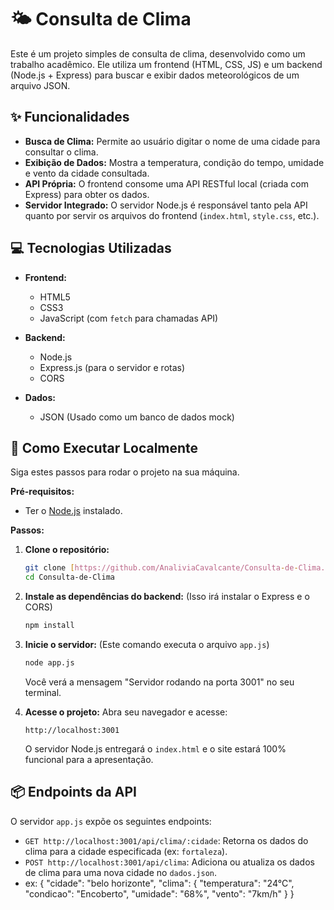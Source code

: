# 🌤️ Consulta de Clima

Este é um projeto simples de consulta de clima, desenvolvido como um trabalho acadêmico. Ele utiliza um frontend (HTML, CSS, JS) e um backend (Node.js + Express) para buscar e exibir dados meteorológicos de um arquivo JSON.

## ✨ Funcionalidades

* **Busca de Clima:** Permite ao usuário digitar o nome de uma cidade para consultar o clima.
* **Exibição de Dados:** Mostra a temperatura, condição do tempo, umidade e vento da cidade consultada.
* **API Própria:** O frontend consome uma API RESTful local (criada com Express) para obter os dados.
* **Servidor Integrado:** O servidor Node.js é responsável tanto pela API quanto por servir os arquivos do frontend (`index.html`, `style.css`, etc.).

## 💻 Tecnologias Utilizadas

* **Frontend:**
    * HTML5
    * CSS3
    * JavaScript (com `fetch` para chamadas API)

* **Backend:**
    * Node.js
    * Express.js (para o servidor e rotas)
    * CORS

* **Dados:**
    * JSON (Usado como um banco de dados mock)

## 🚀 Como Executar Localmente

Siga estes passos para rodar o projeto na sua máquina.

**Pré-requisitos:**

* Ter o [Node.js](https://nodejs.org/en) instalado.

**Passos:**

1.  **Clone o repositório:**
    ```bash
    git clone [https://github.com/AnaliviaCavalcante/Consulta-de-Clima.git](https://github.com/AnaliviaCavalcante/Consulta-de-Clima.git)
    cd Consulta-de-Clima
    ```

2.  **Instale as dependências do backend:**
    (Isso irá instalar o Express e o CORS)
    ```bash
    npm install
    ```

3.  **Inicie o servidor:**
    (Este comando executa o arquivo `app.js`)
    ```bash
    node app.js
    ```
    Você verá a mensagem "Servidor rodando na porta 3001" no seu terminal.

4.  **Acesse o projeto:**
    Abra seu navegador e acesse:
    ```
    http://localhost:3001
    ```
    O servidor Node.js entregará o `index.html` e o site estará 100% funcional para a apresentação.

## 📦 Endpoints da API

O servidor `app.js` expõe os seguintes endpoints:

* `GET http://localhost:3001/api/clima/:cidade`: Retorna os dados do clima para a cidade especificada (ex: `fortaleza`).
* `POST http://localhost:3001/api/clima`: Adiciona ou atualiza os dados de clima para uma nova cidade no `dados.json`.
* ex: {
  "cidade": "belo horizonte",
  "clima": {
    "temperatura": "24°C",
    "condicao": "Encoberto",
    "umidade": "68%",
    "vento": "7km/h"
  }
}
